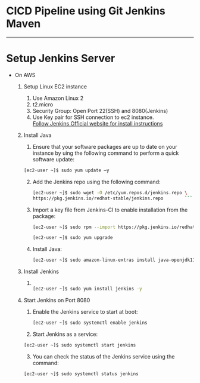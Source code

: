 # CICD Pipeline using Git Jenkins Maven
----

# Setup Jenkins Server
- On AWS
  1. Setup Linux EC2 instance
     1. Use Amazon Linux 2 
     2. t2.micro
     3. Security Group: Open Port 22(SSH) and 8080(Jenkins)
     4. Use Key pair for SSH connection to ec2 instance. \
    [Follow Jenkins Official website for install instructions](https://www.jenkins.io/doc/tutorials/tutorial-for-installing-jenkins-on-AWS/)
  2. Install Java
     1. Ensure that your software packages are up to date on your instance by uing the following command to perform a quick software update:
     ```bash
     [ec2-user ~]$ sudo yum update –y
     ```
     2. Add the Jenkins repo using the following command:
        ```bash
        [ec2-user ~]$ sudo wget -O /etc/yum.repos.d/jenkins.repo \
        https://pkg.jenkins.io/redhat-stable/jenkins.repo        ```
     3. Import a key file from Jenkins-CI to enable installation from the package:
        ```bash 
        [ec2-user ~]$ sudo rpm --import https://pkg.jenkins.io/redhat-stable/jenkins.io.key

        [ec2-user ~]$ sudo yum upgrade
        ```
     4. Install Java:

        ```bash
        [ec2-user ~]$ sudo amazon-linux-extras install java-openjdk11 -y
        ```


  3. Install Jenkins
     1. ```bash 

        [ec2-user ~]$ sudo yum install jenkins -y

        ```
  4. Start Jenkins on Port 8080
     1. Enable the Jenkins service to start at boot:

        ```bash
        [ec2-user ~]$ sudo systemctl enable jenkins
        ```
      2. Start Jenkins as a service:
        ```bash
        [ec2-user ~]$ sudo systemctl start jenkins
        ```
      3. You can check the status of the Jenkins service using the command:

        ```bash
        [ec2-user ~]$ sudo systemctl status jenkins
        ```

        



